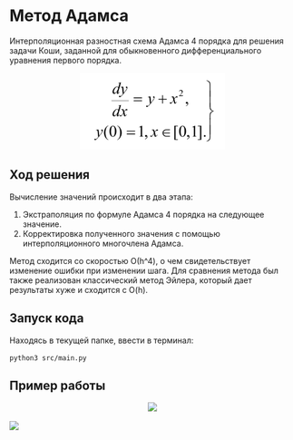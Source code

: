 # Метод Адамса
Интерполяционная разностная схема Адамса 4 порядка для решения задачи Коши, заданной для
обыкновенного дифференциального уравнения первого порядка.

<p align="center">
  <img src="data/images/img.png">
</p>

## Ход решения
Вычисление значений происходит в два этапа:
1. Экстраполяция по формуле Адамса 4 порядка на следующее значение.
2. Корректировка полученного значения с помощью интерполяционного многочлена Адамса.

Метод сходится со скоростью О(h^4), о чем свидетельствует изменение ошибки при изменении шага.
Для сравнения метода был также реализован классический метод Эйлера, который дает результаты хуже и сходится с O(h).

## Запуск кода
Находясь в текущей папке, ввести в терминал:
```commandline
python3 src/main.py
```

## Пример работы

<p align="center">
  <img src="https://github.com/Donskoy-Andrey/Numerical_Methods/blob/master/Adam%20Method/data/images/output-0.0625.png?raw=true">
</p>

![](https://github.com/Donskoy-Andrey/Numerical_Methods/blob/master/Adam%20Method/data/images/deviation.png?raw=true)
